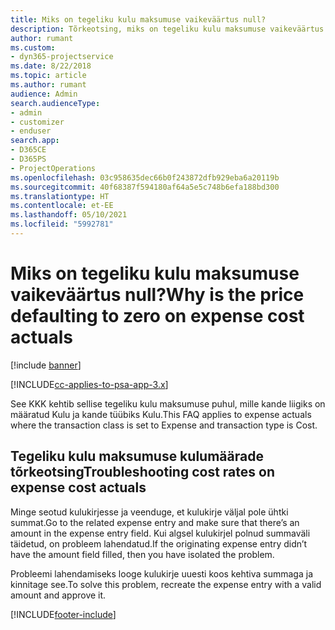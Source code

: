 ```yaml
---
title: Miks on tegeliku kulu maksumuse vaikeväärtus null?
description: Tõrkeotsing, miks on tegeliku kulu maksumuse vaikeväärtus 0.
author: rumant
ms.custom:
- dyn365-projectservice
ms.date: 8/22/2018
ms.topic: article
ms.author: rumant
audience: Admin
search.audienceType:
- admin
- customizer
- enduser
search.app:
- D365CE
- D365PS
- ProjectOperations
ms.openlocfilehash: 03c958635dec66b0f243872dfb929eba6a20119b
ms.sourcegitcommit: 40f68387f594180af64a5e5c748b6efa188bd300
ms.translationtype: HT
ms.contentlocale: et-EE
ms.lasthandoff: 05/10/2021
ms.locfileid: "5992781"
---
```

# <a name="why-is-the-price-defaulting-to-zero-on-expense-cost-actuals"></a><span data-ttu-id="dfcd1-103">Miks on tegeliku kulu maksumuse vaikeväärtus null?</span><span class="sxs-lookup"><span data-stu-id="dfcd1-103">Why is the price defaulting to zero on expense cost actuals</span></span>

[!include [banner](../includes/psa-now-project-operations.md)]

[!INCLUDE[cc-applies-to-psa-app-3.x](../includes/cc-applies-to-psa-app-3x.md)]

<span data-ttu-id="dfcd1-104">See KKK kehtib sellise tegeliku kulu maksumuse puhul, mille kande liigiks on määratud Kulu ja kande tüübiks Kulu.</span><span class="sxs-lookup"><span data-stu-id="dfcd1-104">This FAQ applies to expense actuals where the transaction class is set to Expense and transaction type is Cost.</span></span>

## <a name="troubleshooting-cost-rates-on-expense-cost-actuals"></a><span data-ttu-id="dfcd1-105">Tegeliku kulu maksumuse kulumäärade tõrkeotsing</span><span class="sxs-lookup"><span data-stu-id="dfcd1-105">Troubleshooting cost rates on expense cost actuals</span></span>

<span data-ttu-id="dfcd1-106">Minge seotud kulukirjesse ja veenduge, et kulukirje väljal pole ühtki summat.</span><span class="sxs-lookup"><span data-stu-id="dfcd1-106">Go to the related expense entry and make sure that there’s an amount in the expense entry field.</span></span> <span data-ttu-id="dfcd1-107">Kui algsel kulukirjel polnud summaväli täidetud, on probleem lahendatud.</span><span class="sxs-lookup"><span data-stu-id="dfcd1-107">If the originating expense entry didn’t have the amount field filled, then you have isolated the problem.</span></span>
 
<span data-ttu-id="dfcd1-108">Probleemi lahendamiseks looge kulukirje uuesti koos kehtiva summaga ja kinnitage see.</span><span class="sxs-lookup"><span data-stu-id="dfcd1-108">To solve this problem, recreate the expense entry with a valid amount and approve it.</span></span>


[!INCLUDE[footer-include](../includes/footer-banner.md)]